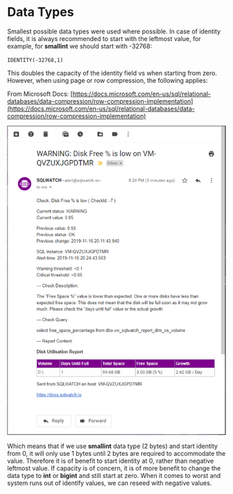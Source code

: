 # Data Types

Smallest possible data types were used where possible. In case of identity fields, it is always recommended to start with the leftmost value, for example, for **smallint** we should start with -32768:

`IDENTITY(-32768,1)`

This doubles the capacity of the identity field vs when starting from zero. However, when using page or row compression, the following applies:

From Microsoft Docs: [https://docs.microsoft.com/en-us/sql/relational-databases/data-compression/row-compression-implementation](https://docs.microsoft.com/en-us/sql/relational-databases/data-compression/row-compression-implementation)

![](../../.gitbook/assets/image%20%2820%29.png)

Which means that if we use **smallint** data type \(2 bytes\) and start identity from 0, it will only use 1 bytes until 2 bytes are required to accommodate the value. Therefore it is of benefit to start identity at 0, rather than negative leftmost value. If capacity is of concern, it is of more benefit to change the data type to **int** or **bigint** and still start at zero. When it comes to worst and system runs out of identify values, we can reseed with negative values. 

